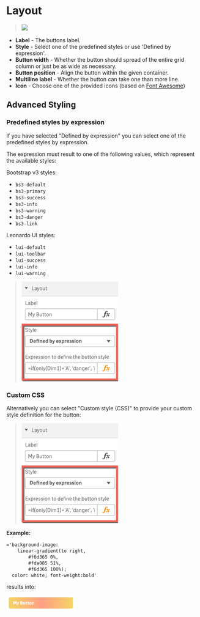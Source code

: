 # Layout

> ![](./images/sense_navigation_props_layout.png)

* **Label** - The buttons label.
* **Style** - Select one of the predefined styles or use 'Defined by expression'.
* **Button width** - Whether the button should spread of the entire grid column or just be as wide as necessary.
* **Button position** - Align the button within the given container.
* **Multiline label** - Whether the button can take one than more line.
* **Icon** - Choose one of the provided icons (based on [Font Awesome](https://fortawesome.github.io/Font-Awesome/))

## Advanced Styling

### Predefined styles by expression

If you have selected "Defined by expression" you can select one of the predefined styles by expression.

The expression must result to one of the following values, which represent the available styles:

Bootstrap v3 styles:

  - `bs3-default`
  - `bs3-primary`
  - `bs3-success`
  - `bs3-info`
  - `bs3-warning`
  - `bs3-danger`
  - `bs3-link`
    
Leonardo UI styles:

  - `lui-default`
  - `lui-toolbar`
  - `lui-success`
  - `lui-info`
  - `lui-warning`
    
> ![](./images/sense_navigation__style_by_expression.png)

### Custom CSS

Alternatively you can select "Custom style (CSS)" to provide your custom style definition for the button:

> ![](./images/sense_navigation__style_by_expression.png)

**Example:**

```
='background-image: 
    linear-gradient(to right, 
        #f6d365 0%, 
        #fda085 51%, 
        #f6d365 100%); 
  color: white; font-weight:bold'
```

results into:

![](./images/sense_navigation__style_by_css_result.png)
